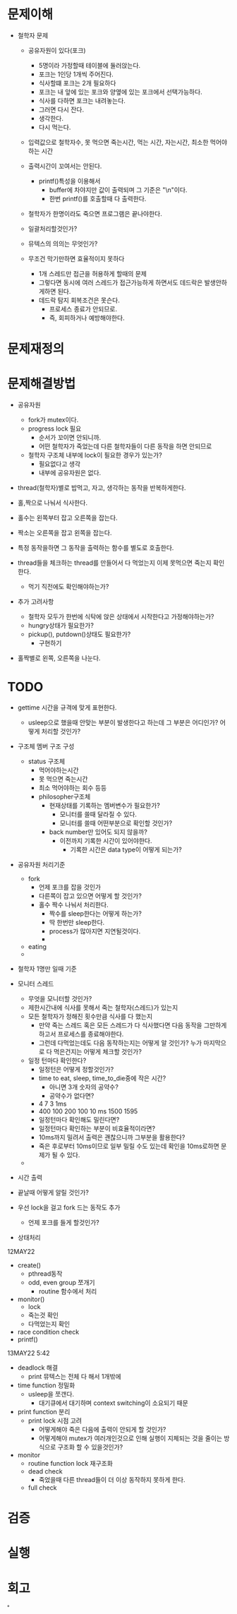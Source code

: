 # 문제이해
- 철학자 문제
	- 공유자원이 있다(포크)
		- 5명이라 가정할때 테이블에 둘러앉는다.
		- 포크는 1인당 1개씩 주어진다.
		- 식사할떄 포크는 2개 필요하다
		- 포크는 내 앞에 있는 포크와 양옆에 있는 포크에서 선택가능하다.
		- 식사를 다하면 포크는 내려놓는다.
		- 그러면 다시 잔다.
		- 생각한다.
		- 다시 먹는다.
	- 입력값으로 철학자수, 못 먹으면 죽는시간, 먹는 시간, 자는시간, 최소한 먹어야하는 시간

	- 출력시간이 꼬여서는 안된다.
		- printf()특성을 이용해서
			- buffer에 차야지만 값이 출력되며
				그 기준은 "\n"이다.
			- 한번 printf()를 호출할때 다 출력한다.
	- 철학자가 한명이라도 죽으면 프로그램은 끝나야한다.
	- 일괄처리할것인가?
	- 뮤텍스의 의의는 무엇인가?
	- 무조건 막기만하면 효율적이지 못하다
		- 1개 스레드만 접근을 허용하게 할때의 문제
		- 그렇다면 동시에 여러 스레드가 접근가능하게 하면서도 데드락은 발생안하게하면 된다.
		- 데드락 탐지 회복조건은 못슨다.
			- 프로세스 종료가 안되므로.
			- 즉, 회피하거나 예방해야한다.

# 문제재정의

# 문제해결방법
- 공유자원
	- fork가 mutex이다.
	- progress lock 필요
		- 순서가 꼬이면 안되니까.
		- 어떤 철학자가 죽었는데 다른 철학자들이 다른 동작을 하면 안되므로
	- 철학자 구조체 내부에 lock이 필요한 경우가 있는가?
		- 필요없다고 생각
		- 내부에 공유자원은 없다.
- thread(철학자)별로 밥먹고, 자고, 생각하는 동작을 반복하게한다.
- 홀,짝으로 나눠서 식사한다.
- 홀수는 왼쪽부터 잡고 오른쪽을 잡는다.
- 짝소는 오른쪽을 잡고 왼쪽을 잡는다.

- 특정 동작을하면 그 동작을 출력하는 함수를 별도로 호출한다.
- thread들을 체크하는 thread를 만들어서 다 먹었는지 이제 못먹으면 죽는지 확인한다.
	- 먹기 직전에도 확인해야하는가?

- 추가 고려사항
	- 철학자 모두가 한번에 식탁에 앉은 상태에서 시작한다고 가정해야하는가?
	- hungry상태가 필요한가?
	- pickup(), putdown()상태도 필요한가?
		- 구현하기

- 홀짝별로 왼쪽, 오른쪽을 나눈다.

# TODO
- gettime
	시간을 규격에 맞게 표현한다.
	- usleep으로 했을때 안맞는 부분이 발생한다고 하는데 그 부분은 어디인가?
		어떻게 처리할 것인가?
- 구조체 멤버 구조 구성
	- status 구조체
		- 먹어야하는시간
		- 못 먹으면 죽는시간
		- 최소 먹어야하는 회수 등등
		- philosopher구조체
			- 현재상태를 기록하는 멤버변수가 필요한가?
				- 모니터를 쓸때 달라질 수 있다.
				- 모니터를 쓸때 어떤부분으로 확인할 것인가?
			- back number만 있어도 되지 않을까?
				- 이전까지 기록한 시간이 있어야한다.
					- 기록한 시간은 data type이 어떻게 되는가?
- 공유자원 처리기준
	- fork
		- 언제 포크를 잡을 것인가
		- 다른쪽이 잡고 있으면 어떻게 할 것인가?
		- 홀수 짝수 나눠서 처리한다.
			- 짝수를 sleep한다는 어떻게 하는가?
			- 딱 한번만 sleep한다.
			- process가 많아지면 지연될것이다.
			-
	- eating
	-
- 철학자 1명만 일때 기준

- 모니터 스레드
	- 무엇을 모니터할 것인가?
	- 제한시간내에 식사를 못해서 죽는 철학자(스레드)가 있는지
	- 모든 철학자가 정해진 횟수만큼 식사를 다 했는지
		-  만약 죽는 스레드 혹은 모든 스레드가 다 식사했다면
		다음 동작을 그만하게하고서 프로세스를 종료해야한다.
		- 그런데 다먹었는데도 다음 동작하는지는 어떻게 알 것인가?
		누가 마지막으로 다 먹은건지는 어떻게 체크할 것인가?
	- 일정 턴마다 확인한다?
		- 일정턴은 어떻게 정할것인가?
		- time to eat, sleep, time_to_die중에 작은 시간?
			- 아니면 3개 숫자의 공약수?
			- 공약수가 없다면?
		- 4 7 3
			1ms
		- 400 100 200
			100
			10 ms
			1500
			1595
		- 일정턴마다 확인해도 밀린다면?
		- 일정턴마다 확인하는 부분이 비효율적이라면?
		- 10ms까지 밀려서 출력은 괜찮으니까 그부분을 활용한다?
		- 죽은 후로부터 10ms이므로 일부 밀릴 수도 있는데 확인을 10ms로하면 문제가 될 수 있다.
	-


- 시간 출력
- 끝날때 어떻게 알릴 것인가?
- 우선 lock을 걸고 fork 드는 동작도 추가
	- 언제 포크를 들게 할것인가?

- 상태처리

12MAY22
- create()
	- pthread동작
	- odd, even group 쪼개기
		- routine 함수에서 처리
- monitor()
	- lock
	- 죽는것 확인
	- 다먹었는지 확인
- race condition check
- printf()

13MAY22 5:42
- deadlock 해결
	- print 뮤텍스는 전체 다 해서 1개밖에
- time function 정밀화
	- usleep을 쪼갠다.
		- 대기큐에서 대기하며 context switching이 소요되기 때문
- print function 분리
	- print lock 시점 고려
		- 어떻게해야 죽은 다음에 출력이 안되게 할 것인가?
		- 어떻게해야 mutex가 여러개인것으로 인해 실행이 지체되는 것을 줄이는 방식으로 구조화 할 수 있을것인가?
- monitor
	- routine function lock 재구조화
	- dead check
		- 죽었을때 다른 thread들이 더 이상 동작하지 못하게 한다.
	- full check

# 검증



# 실행



# 회고



˚
